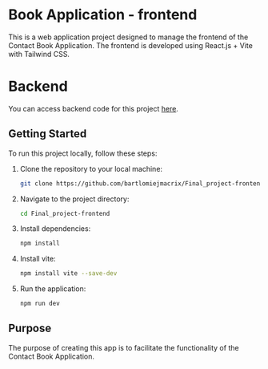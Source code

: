 # Book Application - frontend

This is a web application project designed to manage the frontend of the Contact Book Application. The frontend is developed using React.js + Vite with Tailwind CSS.

# Backend

You can access backend code for this project [here]([https://github.com/bartlomiejmacrix/Final_Project]).

## Getting Started

To run this project locally, follow these steps:

1. Clone the repository to your local machine:

    ```bash
    git clone https://github.com/bartlomiejmacrix/Final_project-frontend
    ```

2. Navigate to the project directory:

    ```bash
    cd Final_project-frontend
    ```

3. Install dependencies:

    ```bash
    npm install
    ```

4. Install vite:

    ```bash
    npm install vite --save-dev
    ```

5. Run the application:

    ```bash
    npm run dev
    ```

## Purpose

The purpose of creating this app is to facilitate the functionality of the Contact Book Application.

